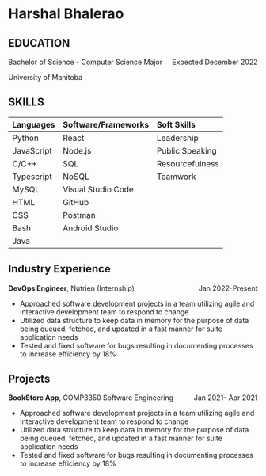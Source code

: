 # Harshal Bhalerao

## EDUCATION
Bachelor of Science - Computer Science Major<span style="float: right;">Expected December 2022</span>

University of Manitoba


## SKILLS

| Languages  | Software/Frameworks | Soft Skills       |
|:-----------|:--------------------|:------------------|
| Python     | React               | Leadership        |
| JavaScript | Node.js             | Public Speaking   |
| C/C++      | SQL                 | Resourcefulness   |
| Typescript | NoSQL               | Teamwork          |
| MySQL      | Visual Studio Code  |                   |
| HTML       | GitHub              |                   |
| CSS        | Postman             |                   |
| Bash       | Android Studio      |                   |
| Java       |                     |                   |


## Industry Experience 
**DevOps Engineer**, Nutrien (Internship)
<span style="float: right;">Jan 2022-Present</span>

-  Approached software development projects in a team utilizing agile and interactive development team to respond to change  
-  Utilized data structure to keep data in memory for the purpose of data being queued, fetched, and updated in a fast manner for suite application needs  
-  Tested and fixed software for bugs resulting in documenting processes to increase efficiency by 18% 


## Projects 
**BookStore App**, COMP3350 Software Engineering
<span style="float: right;">Jan 2021- Apr 2021</span>

-  Approached software development projects in a team utilizing agile and interactive development team to respond to change  
-  Utilized data structure to keep data in memory for the purpose of data being queued, fetched, and updated in a fast manner for suite application needs  
-  Tested and fixed software for bugs resulting in documenting processes to increase efficiency by 18% 


